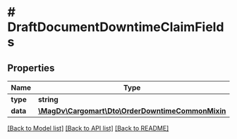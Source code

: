 # # DraftDocumentDowntimeClaimFields

## Properties

Name | Type | Description | Notes
------------ | ------------- | ------------- | -------------
**type** | **string** |  | [optional]
**data** | [**\MagDv\Cargomart\Dto\OrderDowntimeCommonMixin**](OrderDowntimeCommonMixin.md) |  | [optional]

[[Back to Model list]](../../README.md#models) [[Back to API list]](../../README.md#endpoints) [[Back to README]](../../README.md)
